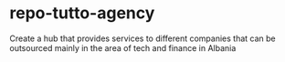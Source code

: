 # repo-tutto-agency
 Create a hub that provides services to different companies that can be outsourced mainly in the area of tech and finance in Albania
